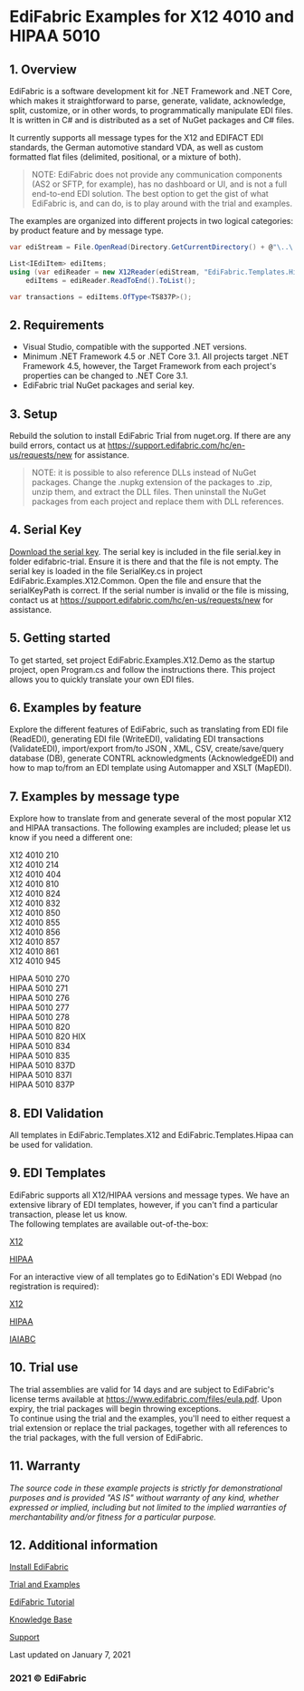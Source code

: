 # EdiFabric Examples for X12 4010 and HIPAA 5010

## 1. Overview
EdiFabric is a software development kit for .NET Framework and .NET Core, which makes it straightforward to parse, generate, validate, acknowledge, split, customize, or in other words, to programmatically manipulate EDI files. It is written in C# and is distributed as a set of NuGet packages and C# files.  

It currently supports all message types for the X12 and EDIFACT EDI standards, the German automotive standard VDA, as well as custom formatted flat files (delimited, positional, or a mixture of both).  

> NOTE: EdiFabric does not provide any communication components (AS2 or SFTP, for example), has no dashboard or UI, and is not a full end-to-end EDI solution.
The best option to get the gist of what EdiFabric is, and can do, is to play around with the trial and examples.  

The examples are organized into different projects in two logical categories: by product feature and by message type.    

```C#
var ediStream = File.OpenRead(Directory.GetCurrentDirectory() + @"\..\..\..\Files\Hipaa\ClaimPayment.txt");

List<IEdiItem> ediItems;
using (var ediReader = new X12Reader(ediStream, "EdiFabric.Templates.Hipaa"))
    ediItems = ediReader.ReadToEnd().ToList();

var transactions = ediItems.OfType<TS837P>();
```

## 2. Requirements
- Visual Studio, compatible with the supported .NET versions.  
- Minimum .NET Framework 4.5 or .NET Core 3.1. All projects target .NET Framework 4.5, however, the Target Framework from each project's properties can be changed to .NET Core 3.1.  
- EdiFabric trial NuGet packages and serial key.  

## 3. Setup
Rebuild the solution to install EdiFabric Trial from nuget.org. If there are any build errors, contact us at https://support.edifabric.com/hc/en-us/requests/new for assistance.  

> NOTE: it is possible to also reference DLLs instead of NuGet packages. Change the .nupkg extension of the packages to .zip, unzip them, and extract the DLL files. 
Then uninstall the NuGet packages from each project and replace them with DLL references.  

## 4. Serial Key
[Download the serial key](https://sowl.co/oApEt). The serial key is included in the file serial.key in folder edifabric-trial. Ensure it is there and that the file is not empty. The serial key is loaded in the file SerialKey.cs in project EdiFabric.Examples.X12.Common. Open the file and ensure that the serialKeyPath is correct. 
If the serial number is invalid or the file is missing, contact us at https://support.edifabric.com/hc/en-us/requests/new for assistance.  

## 5. Getting started
To get started, set project EdiFabric.Examples.X12.Demo as the startup project, open Program.cs and follow the instructions there. This project allows you to quickly translate your own EDI files.  

## 6. Examples by feature
Explore the different features of EdiFabric, such as translating from EDI file (ReadEDI), generating EDI file (WriteEDI), validating EDI transactions (ValidateEDI), 
import/export from/to JSON , XML, CSV, create/save/query database (DB), generate CONTRL acknowledgments (AcknowledgeEDI) and how to map to/from an EDI template using Automapper and XSLT (MapEDI).  

## 7. Examples by message type
Explore how to translate from and generate several of the most popular X12 and HIPAA transactions. The following examples are included; please let us know if you need a different one:  

X12 4010 210  
X12 4010 214  
X12 4010 404  
X12 4010 810  
X12 4010 824  
X12 4010 832  
X12 4010 850  
X12 4010 855  
X12 4010 856  
X12 4010 857  
X12 4010 861  
X12 4010 945  

HIPAA 5010 270  
HIPAA 5010 271  
HIPAA 5010 276  
HIPAA 5010 277  
HIPAA 5010 278  
HIPAA 5010 820  
HIPAA 5010 820 HIX  
HIPAA 5010 834  
HIPAA 5010 835  
HIPAA 5010 837D  
HIPAA 5010 837I  
HIPAA 5010 837P  

## 8. EDI Validation
All templates in EdiFabric.Templates.X12 and EdiFabric.Templates.Hipaa can be used for validation.  

## 9. EDI Templates
EdiFabric supports all X12/HIPAA versions and message types. We have an extensive library of EDI templates, however, if you can't find a particular transaction, please let us know.   
The following templates are available out-of-the-box:  

[X12](https://support.edifabric.com/hc/en-us/articles/360000360572-X12-2040-to-4010)

[HIPAA](https://support.edifabric.com/hc/en-us/articles/360000372751-HIPAA-270-271-276-277-278-820-834-835-837-999)

For an interactive view of all templates go to EdiNation's EDI Webpad (no registration is required):

[X12](https://www.edination.com/edi-models-x12.html)

[HIPAA](https://www.edination.com/edi-models-hipaa.html)

[IAIABC](https://www.edination.com/edi-models-iaiabc.html)

## 10. Trial use
The trial assemblies are valid for 14 days and are subject to EdiFabric's license terms available at https://www.edifabric.com/files/eula.pdf. Upon expiry, the trial packages will begin throwing exceptions.   
To continue using the trial and the examples, you'll need to either request a trial extension or replace the trial packages, together with all references to the trial packages, with the full version of EdiFabric.  

## 11. Warranty
*The source code in these example projects is strictly for demonstrational purposes and is provided "AS IS" without warranty of any kind, whether expressed or implied, including but not limited to the implied warranties of merchantability and/or fitness for a particular purpose.*

## 12. Additional information

[Install EdiFabric](https://support.edifabric.com/hc/en-us/articles/360016808578-Install-EdiFabric)

[Trial and Examples](https://support.edifabric.com/hc/en-us/articles/360000280532-Trial-and-Examples)

[EdiFabric Tutorial](https://support.edifabric.com/hc/en-us/articles/360000291511-Tutorial-EDI-NET-Tools-Basics)

[Knowledge Base](https://support.edifabric.com)

[Support](https://support.edifabric.com/hc/en-us/requests/new)

Last updated on January 7, 2021
### 2021 © EdiFabric

